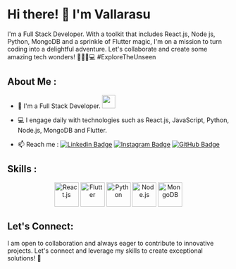 # Hi there! 👋 I'm Vallarasu

I'm a Full Stack Developer. With a toolkit that includes  React.js, Node js, Python, MongoDB and a sprinkle of Flutter magic, I'm on a mission to turn coding into a delightful adventure. Let's collaborate and create some amazing tech wonders! 🌌🚀✨💻 #ExploreTheUnseen

## About Me :

- 🏦 I'm a Full Stack Developer.
  <img src="https://media.giphy.com/media/WUlplcMpOCEmTGBtBW/giphy.gif" width="30">
  
- 💻 I engage daily with technologies such as React.js, JavaScript, Python, Node.js, MongoDB and Flutter.


- 📫 Reach me : 
  [![Linkedin Badge](https://img.shields.io/badge/-vallarasu-blue?style=flat-square&logo=Linkedin&logoColor=white&link=https://www.linkedin.com/in/vallarasu-j/)](https://www.linkedin.com/in/vallarasu-j/)
   [![Instagram Badge](https://img.shields.io/badge/-vallarasu.prince-833AB4?style=flat-square&logo=Instagram&logoColor=white&link=https://www.instagram.com/vallarasu.prince/)](https://www.instagram.com/vallarasu.prince/)
   [![GitHub Badge](https://img.shields.io/badge/-vallarasu-prince-181717?style=flat-square&logo=GitHub&logoColor=white&link=https://github.com/vallarasu-prince)](https://github.com/vallarasu-prince/)

## Skills :

<p align="center">
  <img src="https://www.vectorlogo.zone/logos/reactjs/reactjs-icon.svg" alt="React.js" width="55" height="55"/>
  <img src="https://www.vectorlogo.zone/logos/flutterio/flutterio-icon.svg" alt="Flutter" width="55" height="55"/>
  <img src="https://www.vectorlogo.zone/logos/python/python-icon.svg" alt="Python" width="55" height="55"/>
  <img src="https://www.vectorlogo.zone/logos/nodejs/nodejs-icon.svg" alt="Node.js" width="55" height="55"/>
  <img src="https://www.vectorlogo.zone/logos/mongodb/mongodb-icon.svg" alt="MongoDB" width="55" height="55"/>
</p>

## Let's Connect:

I am open to collaboration and always eager to contribute to innovative projects. Let's connect and leverage my skills to create exceptional solutions! 🚀
